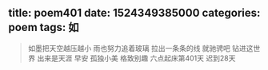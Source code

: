 title: poem401
date: 1524349385000
categories: poem
tags: 如
---
> 如墨把天空越压越小
雨也努力追着玻璃
拉出一条条的线
就驰骋吧
钻进这世界
出来是天涯
早安
孤独小美
格致别趣
六点起床第401天 迟到28天